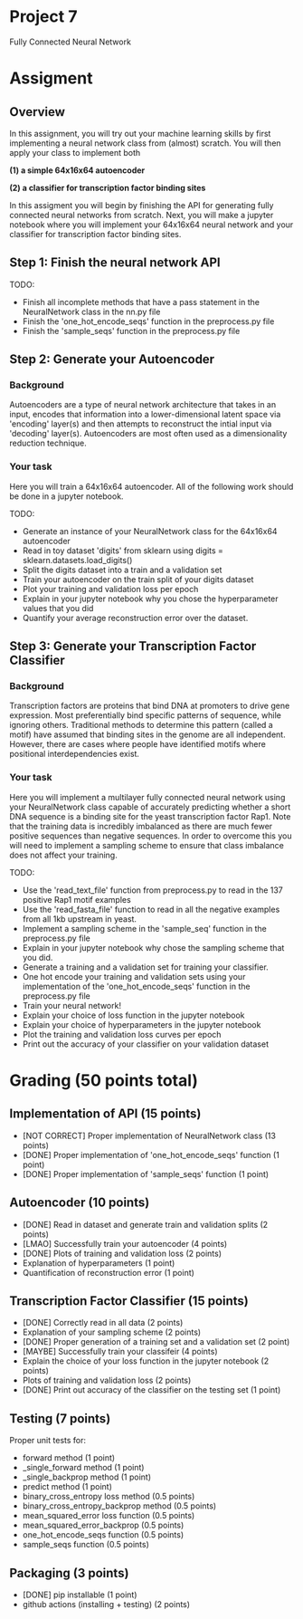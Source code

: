 # Project 7
Fully Connected Neural Network


# Assigment

## Overview
In this assignment, you will try out your machine learning skills by first implementing a neural network
class from (almost) scratch. You will then apply your class to implement both

**(1) a simple 64x16x64 autoencoder**

**(2) a classifier for transcription factor binding sites**

In this assigment you will begin by finishing the API for generating fully connected neural networks from scratch.
Next, you will make a jupyter notebook where you will implement your 64x16x64 neural network and your 
classifier for transcription factor binding sites.


## Step 1: Finish the neural network API
TODO:
* Finish all incomplete methods that have a pass statement in the NeuralNetwork class in the nn.py file
* Finish the 'one_hot_encode_seqs' function in the preprocess.py file
* Finish the 'sample_seqs' function in the preprocess.py file


## Step 2: Generate your Autoencoder
### Background
Autoencoders are a type of neural network architecture that takes in an input, encodes that information
into a lower-dimensional latent space via 'encoding' layer(s) and then attempts to reconstruct the intial
input via 'decoding' layer(s). Autoencoders are most often used as a dimensionality reduction technique.

### Your task
Here you will train a 64x16x64 autoencoder. All of the following work should be done in a jupyter notebook.

TODO:
* Generate an instance of your NeuralNetwork class for the 64x16x64 autoencoder
* Read in toy dataset 'digits' from sklearn using digits = sklearn.datasets.load_digits()
* Split the digits dataset into a train and a validation set
* Train your autoencoder on the train split of your digits dataset
* Plot your training and validation loss per epoch
* Explain in your jupyter notebook why you chose the hyperparameter values that you did
* Quantify your average reconstruction error over the dataset.


## Step 3: Generate your Transcription Factor Classifier
### Background
Transcription factors are proteins that bind DNA at promoters to drive gene expression. 
Most preferentially bind specific patterns of sequence, while ignoring others. 
Traditional methods to determine this pattern (called a motif) have assumed that binding 
sites in the genome are all independent. However, there are cases where people have identified motifs where
positional interdependencies exist.

### Your task
Here you will implement a multilayer fully connected neural network using your NeuralNetwork class
capable of accurately predicting whether a short DNA sequence is a binding site for the 
yeast transcription factor Rap1. Note that the training data is incredibly imbalanced as
there are much fewer positive sequences than negative sequences. In order to overcome this
you will need to implement a sampling scheme to ensure that class imbalance does not affect
your training.

TODO:
* Use the 'read_text_file' function from preprocess.py to read in the 137 positive Rap1 motif examples
* Use the 'read_fasta_file' function to read in all the negative examples from all 1kb upstream in yeast.
* Implement a sampling scheme in the 'sample_seq' function in the preprocess.py file
* Explain in your jupyter notebook why chose the sampling scheme that you did.
* Generate a training and a validation set for training your classifier.
* One hot encode your training and validation sets using your implementation of the 'one_hot_encode_seqs' function in the preprocess.py file
* Train your neural network!
* Explain your choice of loss function in the jupyter notebook
* Explain your choice of hyperparameters in the jupyter notebook
* Plot the training and validation loss curves per epoch
* Print out the accuracy of your classifier on your validation dataset


# Grading (50 points total)

## Implementation of API (15 points)
* [NOT CORRECT] Proper implementation of NeuralNetwork class (13 points)
* [DONE] Proper implementation of 'one_hot_encode_seqs' function (1 point)
* [DONE] Proper implementation of 'sample_seqs' function (1 point)

## Autoencoder (10 points)
* [DONE] Read in dataset and generate train and validation splits (2 points)
* [LMAO] Successfully train your autoencoder (4 points)
* [DONE] Plots of training and validation loss (2 points)
* Explanation of hyperparameters (1 point)
* Quantification of reconstruction error (1 point)

## Transcription Factor Classifier (15 points)
* [DONE] Correctly read in all data (2 points)
* Explanation of your sampling scheme (2 points)
* [DONE] Proper generation of a training set and a validation set (2 point)
* [MAYBE] Successfully train your classifeir (4 points)
* Explain the choice of your loss function in the jupyter notebook (2 points)
* Plots of training and validation loss (2 points)
* [DONE] Print out accuracy of the classifier on the testing set (1 point)

## Testing (7 points)
Proper unit tests for:
* forward method (1 point)
* _single_forward method (1 point)
* _single_backprop method (1 point)
* predict method (1 point)
* binary_cross_entropy loss method (0.5 points)
* binary_cross_entropy_backprop method (0.5 points)
* mean_squared_error loss function (0.5 points)
* mean_squared_error_backprop (0.5 points)
* one_hot_encode_seqs function (0.5 points)
* sample_seqs function (0.5 points)

## Packaging (3 points)
* [DONE] pip installable (1 point)
* github actions (installing + testing) (2 points)



